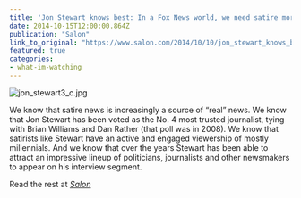 ```yaml
---
title: 'Jon Stewart knows best: In a Fox News world, we need satire more than “Meet The Press”'
date: 2014-10-15T12:00:00.864Z
publication: "Salon"
link_to_original: "https://www.salon.com/2014/10/10/jon_stewart_knows_best_in_a_fox_news_world_we_need_satire_more_than_meet_the_press/"
featured: true
categories: 
- what-im-watching
---
```


![jon_stewart3_c.jpg](/uploads/jon_stewart3_c.jpg)

We know that satire news is increasingly a source of “real” news. We know that Jon Stewart has been voted as the No. 4 most trusted journalist, tying with Brian Williams and Dan Rather (that poll was in 2008). We know that satirists like Stewart have an active and engaged viewership of mostly millennials. And we know that over the years Stewart has been able to attract an impressive lineup of politicians, journalists and other newsmakers to appear on his interview segment.

Read the rest at [_Salon_](https://www.salon.com/2014/10/10/jon_stewart_knows_best_in_a_fox_news_world_we_need_satire_more_than_meet_the_press/)
